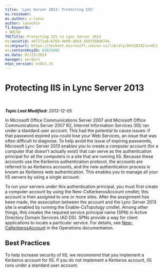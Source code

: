 ```yaml
---
title: 'Lync Server 2013: Protecting IIS'
ms.reviewer: 
ms.author: v-lanac
author: lanachin
f1.keywords:
- NOCSH
TOCTitle: Protecting IIS in Lync Server 2013
ms:assetid: a67171a6-6703-4e09-abb3-35d335bb674e
ms:mtpsurl: https://technet.microsoft.com/en-us/library/Dn518332(v=OCS.15)
ms:contentKeyID: 62625492
ms.date: 07/23/2014
manager: serdars
mtps_version: v=OCS.15
---
```


<div data-xmlns="http://www.w3.org/1999/xhtml">

<div class="topic" data-xmlns="http://www.w3.org/1999/xhtml" data-msxsl="urn:schemas-microsoft-com:xslt" data-cs="http://msdn.microsoft.com/">

<div data-asp="http://msdn2.microsoft.com/asp">

# Protecting IIS in Lync Server 2013

</div>

<div id="mainSection">

<div id="mainBody">

<span> </span>

_**Topic Last Modified:** 2013-12-05_

In Microsoft Office Communications Server 2007 and Microsoft Office Communications Server 2007 R2, Internet Information Services (IIS) ran under a standard user account. This had the potential to cause issues: if that password expired you could lose your Web Services, an issue that was often difficult to diagnose. To help avoid the issue of expiring passwords, Microsoft Lync Server 2013 enables you to create a computer account (for a computer that doesn’t actually exist) that can serve as the authentication principal for all the computers in a site that are running IIS. Because these accounts use the Kerberos authentication protocol, the accounts are referred to as Kerberos accounts, and the new authentication process is known as Kerberos web authentication. This enables you to manage all your IIS servers by using a single account.

To run your servers under this authentication principal, you must first create a computer account by using the New-CsKerberosAccount cmdlet; this account is then assigned to one or more sites. After the assignment has been made, the association between the account and the Lync Server 2013 site is enabled by running the Enable-CsTopology cmdlet. Among other things, this creates the required service principal name (SPN) in Active Directory Domain Services (AD DS). SPNs provide a way for client applications to locate a particular service. For details, see [New-CsKerberosAccount](https://docs.microsoft.com/powershell/module/skype/New-CsKerberosAccount) in the Operations documentation.

<div>

## Best Practices

To help increase security of IIS, we recommend that you implement a Kerberos account for IIS. If you do not implement a Kerberos account, IIS runs under a standard user account.

</div>

</div>

<span> </span>

</div>

</div>

</div>

